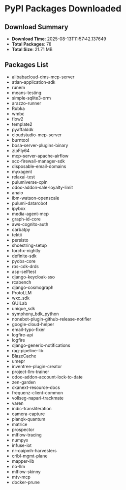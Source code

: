# PyPI Packages Downloaded

## Download Summary
- **Download Time**: 2025-08-13T11:57:42.137649
- **Total Packages**: 78
- **Total Size**: 21.71 MB

## Packages List
- alibabacloud-dms-mcp-server
- atlan-application-sdk
- runem
- means-testing
- simple-sqlite3-orm
- arazzo-runner
- Rubka
- wmbc
- flow2
- template2
- pyaffalddk
- cloudstudio-mcp-server
- burntool
- bosa-server-plugins-binary
- zipFly64
- mcp-server-apache-airflow
- scc-firewall-manager-sdk
- disposable-email-domains
- myxagent
- relaxai-test
- pulumiverse-cpln
- odoo-addon-sale-loyalty-limit
- anaio
- ibm-watson-openscale
- pulumi-datarobot
- ipybox
- media-agent-mcp
- graph-id-core
- aws-cognito-auth
- carbatpy
- tektii
- persisto
- shoestring-setup
- torchx-nightly
- definite-sdk
- pyobs-core
- ros-cdk-drds
- asp-selftest
- django-keycloak-sso
- rcabench
- django-cosmograph
- ProtoLLM
- wxc_sdk
- GUILab
- unique_sdk
- symphony_bdk_python
- nonebot-plugin-github-release-notifier
- google-cloud-helper
- email-typo-fixer
- logfire-api
- logfire
- django-generic-notifications
- rag-pipeline-lib
- BlazeCache
- umepr
- inventree-plugin-creator
- project-llm-trainer
- odoo-addon-account-lock-to-date
- zen-garden
- ckanext-resource-docs
- frequenz-client-common
- vollseg-napari-trackmate
- varen
- indic-transliteration
- camera-capture
- planqk-quantum
- matrice
- prospector
- mlflow-tracing
- numpyx
- infuse-iot
- nr-oaipmh-harvesters
- cribl-mgmt-plane
- mapper-lib
- no-llm
- mlflow-skinny
- mtv-mcp
- docker-prune
